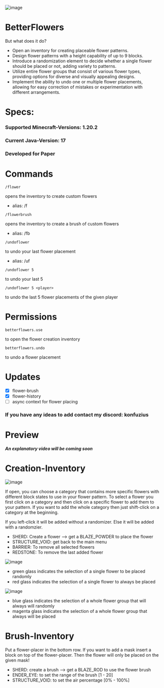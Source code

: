 ![image](https://github.com/raphael-goetz/betterflowers/assets/52959657/893f35be-8793-4a8a-bf0c-bbaacce80a62)

# BetterFlowers
But what does it do?

- Open an inventory for creating placeable flower patterns.
- Design flower patterns with a height capability of up to 9 blocks.
- Introduce a randomization element to decide whether a single flower should be placed or not, adding variety to patterns.
- Utilize entire flower groups that consist of various flower types, providing options for diverse and visually appealing designs.
- Implement the ability to undo one or multiple flower placements, allowing for easy correction of mistakes or experimentation with different arrangements.

# Specs:

### Supported Minecraft-Versions: 1.20.2
### Current Java-Version: 17
### Developed for Paper

# Commands
```
/flower
```
opens the inventory to create custom flowers
+ alias: /f

```
/flowerbrush
```

opens the inventory to create a brush of custom flowers
 - alias: /fb

```
/undoflower
```
to undo your last flower placement
 - alias: /uf
```
/undoflower 5
```
to undo your last 5 
```
/undoflower 5 <player>
```
to undo the last 5 flower placements of the given player

# Permissions
```
betterflowers.use
```
to open the flower creation inventory

```
betterflowers.undo
```
to undo a flower placement

# Updates
- [X] flower-brush 
- [X] flower-history
- [ ] async context for flower placing 
### If you have any ideas to add contact my discord: konfuzius
# Preview

***An explanatory video will be coming soon***

# Creation-Inventory
![image](https://github.com/raphael-goetz/betterflowers/assets/52959657/d77f539a-c078-44f8-8353-5a924869374e)

If open, you can choose a category that contains more specific flowers with different block states to use in your flower pattern. To select a flower you first click on a category and then click on a specific flower to add them to your pattern. If you want to add the whole category then just shift-click on a category at the beginning.

If you left-click it will be added without a randomizer. Else it will be added with a randomzier.

 - SHERD: Create a flower --> get a BLAZE_POWDER to place the flower
 - STRUCTURE_VOID: get back to the main menu
 - BARRIER: To remove all selected flowers
 - REDSTONE: To remove the last added flower

![image](https://github.com/raphael-goetz/betterflowers/assets/52959657/25dce0b8-8ec0-468d-8b64-0b7d2d986e1c)
 - green glass indicates the selection of a single flower to be placed randomly
 - red glass indicates the selection of a single flower to always be placed

![image](https://github.com/raphael-goetz/betterflowers/assets/52959657/9b8b5a56-b4e6-46e8-b88e-902e0dcea8c0)
 - blue glass indicates the selection of a whole flower group that will always will randomly
 - magenta glass indicates the selection of a whole flower group that always will be placed

# Brush-Inventory

Put a flower-placer in the bottom row. If you want to add a mask insert a block on top of the flower-placer. 
Then the flower will only be placed on the given mask!
 - SHERD: create a brush --> get a BLAZE_ROD to use the flower brush
 - ENDER_EYE: to set the range of the brush [1 - 20]
 - STRUCTURE_VOID: to set the air percentage [0% - 100%]